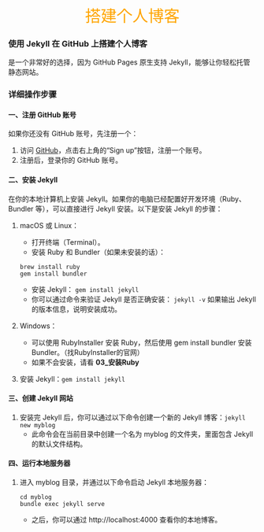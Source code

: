 <center><font face = "宋体" size = 6 font color = orange>搭建个人博客</font></center>

### 使用 Jekyll 在 GitHub 上搭建个人博客
是一个非常好的选择，因为 GitHub Pages 原生支持 Jekyll，能够让你轻松托管静态网站。

### 详细操作步骤
#### 一、注册 GitHub 账号
如果你还没有 GitHub 账号，先注册一个：
1. 访问 [GitHub](https://github.com/)，点击右上角的“Sign up”按钮，注册一个账号。
2. 注册后，登录你的 GitHub 账号。

#### 二、安装 Jekyll
在你的本地计算机上安装 Jekyll。如果你的电脑已经配置好开发环境（Ruby、Bundler 等），可以直接进行 Jekyll 安装。以下是安装 Jekyll 的步骤：
1. macOS 或 Linux：
   - 打开终端（Terminal）。
   - 安装 Ruby 和 Bundler（如果未安装的话）：
    ```
    brew install ruby
    gem install bundler
    ```
    - 安装 Jekyll：
    `gem install jekyll`
    - 你可以通过命令来验证 Jekyll 是否正确安装：
    `jekyll -v` 如果输出 Jekyll 的版本信息，说明安装成功。
    
2. Windows：
    - 可以使用 RubyInstaller 安装 Ruby，然后使用 gem install bundler 安装 Bundler。（找RubyInstaller的官网）
    - 如果不会安装，请看 **03_安装Ruby**
3. 安装 Jekyll：`gem install jekyll`

#### 三、创建 Jekyll 网站
1. 安装完 Jekyll 后，你可以通过以下命令创建一个新的 Jekyll 博客：`jekyll new myblog
`
    - 此命令会在当前目录中创建一个名为 myblog 的文件夹，里面包含 Jekyll 的默认文件结构。

#### 四、运行本地服务器
1. 进入 myblog 目录，并通过以下命令启动 Jekyll 本地服务器：
    ```
    cd myblog
    bundle exec jekyll serve
    ```
    - 之后，你可以通过 http://localhost:4000 查看你的本地博客。

